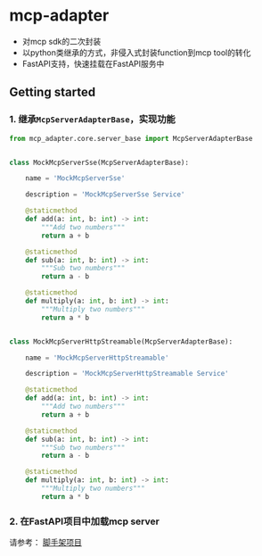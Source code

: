 # mcp-adapter
* 对mcp sdk的二次封装 
* 以python类继承的方式，非侵入式封装function到mcp tool的转化
* FastAPI支持，快速挂载在FastAPI服务中


## Getting started
### 1. 继承`McpServerAdapterBase`，实现功能
```python
from mcp_adapter.core.server_base import McpServerAdapterBase


class MockMcpServerSse(McpServerAdapterBase):

    name = 'MockMcpServerSse'

    description = 'MockMcpServerSse Service'

    @staticmethod
    def add(a: int, b: int) -> int:
        """Add two numbers"""
        return a + b

    @staticmethod
    def sub(a: int, b: int) -> int:
        """Sub two numbers"""
        return a - b

    @staticmethod
    def multiply(a: int, b: int) -> int:
        """Multiply two numbers"""
        return a * b


class MockMcpServerHttpStreamable(McpServerAdapterBase):

    name = 'MockMcpServerHttpStreamable'

    description = 'MockMcpServerHttpStreamable Service'

    @staticmethod
    def add(a: int, b: int) -> int:
        """Add two numbers"""
        return a + b

    @staticmethod
    def sub(a: int, b: int) -> int:
        """Sub two numbers"""
        return a - b

    @staticmethod
    def multiply(a: int, b: int) -> int:
        """Multiply two numbers"""
        return a * b

```

### 2. 在FastAPI项目中加载mcp server
请参考： [脚手架项目](https://gitlab.aimanthor.com/shared/mcp/mcp-server-scaffold)
